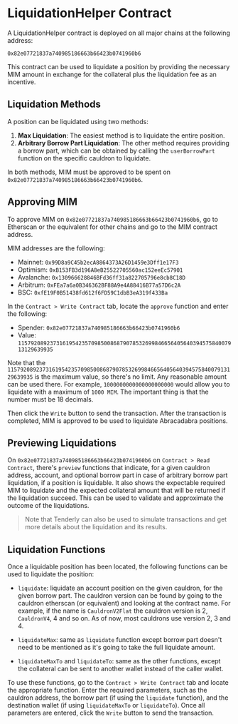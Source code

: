 # LiquidationHelper Contract

A LiquidationHelper contract is deployed on all major chains at the following address:

```
0x82e07721837a740985186663b66423b0741960b6
```

This contract can be used to liquidate a position by providing the necessary MIM amount in exchange for the collateral plus the liquidation fee as an incentive.

## Liquidation Methods

A position can be liquidated using two methods:

1. **Max Liquidation**: The easiest method is to liquidate the entire position.
2. **Arbitrary Borrow Part Liquidation**: The other method requires providing a borrow part, which can be obtained by calling the `userBorrowPart` function on the specific cauldron to liquidate.

In both methods, MIM must be approved to be spent on `0x82e07721837a740985186663b66423b0741960b6`.

## Approving MIM

To approve MIM on `0x82e07721837a740985186663b66423b0741960b6`, go to Etherscan or the equivalent for other chains and go to the MIM contract address.

MIM addresses are the following:

- Mainnet: `0x99D8a9C45b2ecA8864373A26D1459e3Dff1e17F3`
- Optimism: `0xB153FB3d196A8eB25522705560ac152eeEc57901`
- Avalanche: `0x130966628846BFd36ff31a822705796e8cb8C18D`
- Arbitrum: `0xFEa7a6a0B346362BF88A9e4A88416B77a57D6c2A`
- BSC: `0xfE19F0B51438fd612f6FD59C1dbB3eA319f433Ba`

In the `Contract > Write Contract` tab, locate the `approve` function and enter the following:

- Spender: `0x82e07721837a740985186663b66423b0741960b6`
- Value: `115792089237316195423570985008687907853269984665640564039457584007913129639935`

Note that the `115792089237316195423570985008687907853269984665640564039457584007913129639935` is the maximum value, so there's no limit. Any reasonable amount can be used there. For example, `1000000000000000000000` would allow you to liquidate with a maximum of `1000 MIM`. The important thing is that the number must be 18 decimals.

Then click the `Write` button to send the transaction. After the transaction is completed, MIM is approved to be used to liquidate Abracadabra positions.

## Previewing Liquidations

On `0x82e07721837a740985186663b66423b0741960b6` on `Contract > Read Contract`, there's `preview` functions that indicate, for a given cauldron address, account, and optional borrow part in case of arbitrary borrow part liquidation, if a position is liquidable. It also shows the expectable required MIM to liquidate and the expected collateral amount that will be returned if the liquidation succeed. This can be used to validate and approximate the outcome of the liquidations.

> Note that Tenderly can also be used to simulate transactions and get more details about the liquidation and its results.

## Liquidation Functions

Once a liquidable position has been located, the following functions can be used to liquidate the position:

- `liquidate`: liquidate an account position on the given cauldron, for the given borrow part. The cauldron version can be found by going to the cauldron etherscan (or equivalent) and looking at the contract name. For example, if the name is `CauldronV2Flat` the cauldron version is 2, `CauldronV4`, 4 and so on. As of now, most cauldrons use version 2, 3 and 4.

- `liquidateMax`: same as `liquidate` function except borrow part doesn't need to be mentioned as it's going to take the full liquidate amount.

- `liquidateMaxTo` and `liquidateTo`: same as the other functions, except the collateral can be sent to another wallet instead of the caller wallet.

To use these functions, go to the `Contract > Write Contract` tab and locate the appropriate function. Enter the required parameters, such as the cauldron address, the borrow part (if using the `liquidate` function), and the destination wallet (if using `liquidateMaxTo` or `liquidateTo`). Once all parameters are entered, click the `Write` button to send the transaction.